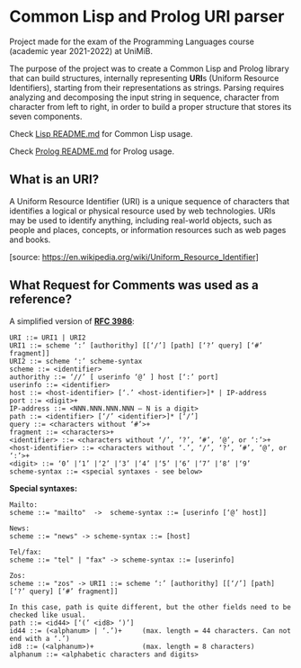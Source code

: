 # Common Lisp and Prolog URI parser

Project made for the exam of the Programming Languages course (academic year 2021-2022) at UniMiB.

The purpose of the project was to create a Common Lisp and Prolog library that can build structures, internally representing **URI**s (Uniform Resource Identifiers), starting from their representations as strings. 
Parsing requires analyzing and decomposing the input string in sequence, character from character from left to right, in order to build a proper structure that stores its seven components.

Check [Lisp README.md](/Lisp/README.md) for Common Lisp usage.
  
Check [Prolog README.md](/Prolog/README.md) for Prolog usage.

## What is an URI?
A Uniform Resource Identifier (URI) is a unique sequence of characters that identifies a logical or physical resource used by web technologies. URIs may be used to identify anything, including real-world objects, such as people and places, concepts, or information resources such as web pages and books. 

[source: https://en.wikipedia.org/wiki/Uniform_Resource_Identifier]

## What Request for Comments was used as a reference?
A simplified version of **[RFC 3986](https://datatracker.ietf.org/doc/html/rfc3986)**:

```
URI ::= URI1 | URI2
URI1 ::= scheme ‘:’ [authorithy] [[‘/’] [path] [‘?’ query] [‘#’ fragment]]
URI2 ::= scheme ‘:’ scheme-syntax
scheme ::= <identifier>
authorithy ::= ‘//’ [ userinfo ‘@’ ] host [‘:’ port]
userinfo ::= <identifier>
host ::= <host-identifier> [‘.’ <host-identifier>]* | IP-address
port ::= <digit>+
IP-address ::= <NNN.NNN.NNN.NNN – N is a digit>
path ::= <identifier> [‘/’ <identifier>]* [‘/’]
query ::= <characters without ‘#’>+
fragment ::= <characters>+
<identifier> ::= <characters without ‘/’, ‘?’, ‘#’, ‘@’, or ‘:’>+
<host-identifier> ::= <characters without ‘.’, ‘/’, ‘?’, ‘#’, ‘@’, or ‘:’>+
<digit> ::= ‘0’ |‘1’ |‘2’ |‘3’ |‘4’ |‘5’ |‘6’ |‘7’ |‘8’ |‘9’
scheme-syntax ::= <special syntaxes - see below>
``` 

**Special syntaxes:**

``` 
Mailto:
scheme ::= "mailto"  ->  scheme-syntax ::= [userinfo [‘@’ host]]

News:
scheme ::= "news" -> scheme-syntax ::= [host]

Tel/fax:
scheme ::= "tel" | "fax" -> scheme-syntax ::= [userinfo]

Zos:
scheme ::= "zos" -> URI1 ::= scheme ‘:’ [authorithy] [[‘/’] [path] [‘?’ query] [‘#’ fragment]]

In this case, path is quite different, but the other fields need to be checked like usual.
path ::= <id44> [‘(’ <id8> ‘)’]
id44 ::= (<alphanum> | ‘.’)+     (max. length = 44 characters. Can not end with a ‘.’)
id8 ::= (<alphanum>)+            (max. length = 8 characters)
alphanum ::= <alphabetic characters and digits>
``` 

